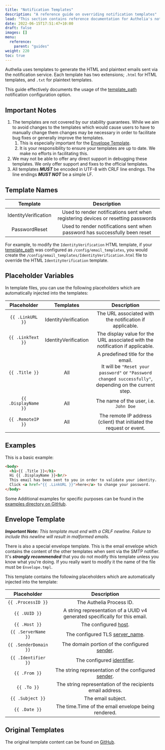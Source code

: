 ```yaml
---
title: "Notification Templates"
description: "A reference guide on overriding notification templates"
lead: "This section contains reference documentation for Authelia's notification templates."
date: 2022-06-15T17:51:47+10:00
draft: false
images: []
menu:
  reference:
    parent: "guides"
weight: 220
toc: true
---
```


Authelia uses templates to generate the HTML and plaintext emails sent via the notification service. Each template has
two extensions; `.html` for HTML templates, and `.txt` for plaintext templates.

This guide effectively documents the usage of the
[template_path](../../configuration/notifications/introduction.md#templatepath) notification configuration option.

## Important Notes

1. The templates are not covered by our stability guarantees. While we aim to avoid changes to the templates which
   would cause users to have to manually change them changes may be necessary in order to facilitate bug fixes or
   generally improve the templates.
   1. This is especially important for the [Envelope Template](#envelope-template).
   2. It is your responsibility to ensure your templates are up to date. We make no efforts in facilitating this.
2. We may not be able to offer any direct support in debugging these templates. We only offer support and fixes to
   the official templates.
3. All templates __*MUST*__ be encoded in UTF-8 with CRLF line endings. The line endings __*MUST NOT*__ be a simple LF.

## Template Names

|       Template       |                                    Description                                    |
|:--------------------:|:---------------------------------------------------------------------------------:|
| IdentityVerification | Used to render notifications sent when registering devices or resetting passwords |
|    PasswordReset     |    Used to render notifications sent when password has successfully been reset    |

For example, to modify the `IdentityVerification` HTML template, if your
[template_path](../../configuration/notifications/introduction.md#templatepath) was configured as
`/config/email_templates`, you would create the `/config/email_templates/IdentityVerification.html` file to override the
HTML `IdentityVerification` template.

## Placeholder Variables

In template files, you can use the following placeholders which are automatically injected into the templates:

|     Placeholder      |      Templates       |                                                                  Description                                                                   |
|:--------------------:|:--------------------:|:----------------------------------------------------------------------------------------------------------------------------------------------:|
|   `{{ .LinkURL }}`   | IdentityVerification |                                            The URL associated with the notification if applicable.                                             |
|  `{{ .LinkText }}`   | IdentityVerification |                                 The display value for the URL associated with the notification if applicable.                                  |
|    `{{ .Title }}`    |         All          | A predefined title for the email. <br> It will be `"Reset your password"` or `"Password changed successfully"`, depending on the current step. |
| `{{ .DisplayName }}` |         All          |                                                     The name of the user, i.e. `John Doe`                                                      |
|  `{{ .RemoteIP }}`   |         All          |                                      The remote IP address (client) that initiated the request or event.                                       |

## Examples

This is a basic example:

```html
<body>
  <h1>{{ .Title }}</h1>
  Hi {{ .DisplayName }}<br/>
  This email has been sent to you in order to validate your identity.
  Click <a href="{{ .LinkURL }}">here</a> to change your password.
</body>
```

Some Additional examples for specific purposes can be found in the
[examples directory on GitHub](https://github.com/authelia/authelia/tree/master/examples/templates/notifications).

## Envelope Template

*__Important Note:__ This template must end with a CRLF newline. Failure to include this newline will result in
malformed emails.*

There is also a special envelope template. This is the email envelope which contains the content of the other templates
when sent via the SMTP notifier. It's *__strongly recommended__* that you do not modify this template unless you know
what you're doing. If you really want to modify it the name of the file must be `Envelope.tmpl`.

This template contains the following placeholders which are automatically injected into the template:

|       Placeholder       |                                 Description                                 |
|:-----------------------:|:---------------------------------------------------------------------------:|
|   `{{ .ProcessID }}`    |                          The Authelia Process ID.                           |
|      `{{ .UUID }}`      | A string representation of a UUID v4 generated specifically for this email. |
|      `{{ .Host }}`      |                           The configured [host].                            |
|   `{{ .ServerName }}`   |                      The configured TLS [server_name].                      |
|  `{{ .SenderDomain }}`  |               The domain portion of the configured [sender].                |
|   `{{ .Identifier }}`   |                        The configured [identifier].                         |
|      `{{ .From }}`      |            The string representation of the configured [sender].            |
|       `{{ .To }}`       |         The string representation of the recipients email address.          |
|    `{{ .Subject }}`     |                             The email subject.                              |
|      `{{ .Date }}`      |             The time.Time of the email envelope being rendered.             |

## Original Templates

The original template content can be found on
[GitHub](https://github.com/authelia/authelia/tree/master/internal/templates/src/notification).

[host]: ../../configuration/notifications/smtp.md#host
[server_name]: ../../configuration/notifications/smtp.md#tls
[sender]: ../../configuration/notifications/smtp.md#sender
[identifier]: ../../configuration/notifications/smtp.md#identifier
